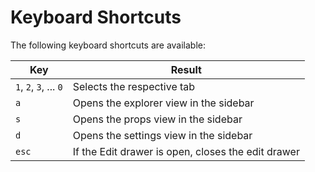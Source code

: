 # Keyboard Shortcuts

The following keyboard shortcuts are available:

|Key|Result|
|---|------|
|`1`, `2`, `3`, ... `0` | Selects the respective tab |
|`a`| Opens the explorer view in the sidebar |
|`s`| Opens the props view in the sidebar |
|`d`| Opens the settings view in the sidebar |
|`esc`| If the Edit drawer is open, closes the edit drawer |